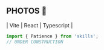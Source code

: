 ## PHOTOS 🔹

| Vite | React | Typescript |

```js
import { Patience } from 'skills';
// UNDER CONSTRUCTION
```
